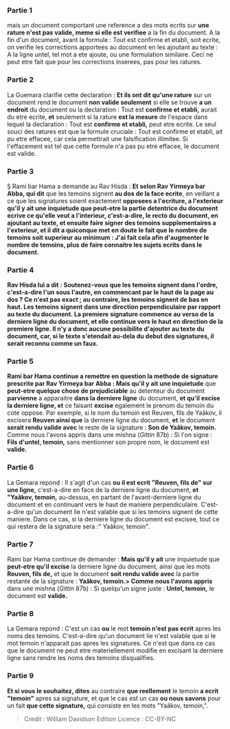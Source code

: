 
### Partie 1
mais un document comportant une reference a des mots ecrits sur <b>une rature n'est pas valide, meme si elle est verifiee</b> a la fin du document. A la fin d'un document, avant la formule : Tout est confirme et etabli, soit ecrite, on verifie les corrections apportees au document en les ajoutant au texte : A la ligne untel, tel mot a ete ajoute, ou une formulation similaire. Ceci ne peut etre fait que pour les corrections inserees, pas pour les ratures.

### Partie 2
La Guemara clarifie cette declaration : <b>Et ils ont dit qu'une rature</b> sur un document rend le document <b>non valide seulement</b> si elle se trouve <b>a un endroit</b> du document ou la declaration : Tout est <b>confirme et etabli,</b> aurait du etre ecrite, <b>et</b> seulement si la rature <b>est la mesure</b> de l'espace dans lequel la declaration : Tout est <b>confirme et etabli,</b> peut etre ecrite. Le seul souci des ratures est que la formule cruciale : Tout est confirme et etabli, ait pu etre effacee, car cela permettrait une falsification illimitee. Si l'effacement est tel que cette formule n'a pas pu etre effacee, le document est valide.

### Partie 3
§ Rami bar Hama a demande au Rav Hisda : <b>Et selon Rav Yirmeya bar Abba, qui dit</b> que les temoins signent <b>au dos de la face ecrite</b>, en veillant a ce que les signatures soient exactement <b>opposees a l'ecriture, a l'exterieur qu'il y ait <b>une inquietude</b> que <b>peut-etre</b> la partie detentrice du document <b>ecrive ce qu'elle veut a l'interieur,</b> c'est-a-dire, le recto du document, en ajoutant au texte, <b>et</b> ensuite <b>faire signer des temoins supplementaires a l'exterieur, et</b> il <b>dit</b> a quiconque met en doute le fait que le nombre de temoins soit superieur au minimum : <b>J'ai fait</b> cela afin <b>d'augmenter</b> le nombre de <b>temoins,</b> plus de faire connaitre les sujets ecrits dans le document.

### Partie 4
Rav Hisda <b>lui a dit : Soutenez-vous</b> que les <b>temoins signent dans l'ordre,</b> c'est-a-dire l'un sous l'autre, en commencant par le haut de la page au dos ? Ce n'est pas exact ; au contraire, les <b>temoins signent de bas en haut.</b> Les temoins signent dans une direction perpendiculaire par rapport au texte du document. La premiere signature commence au verso de la derniere ligne du document, et elle continue vers le haut en direction de la premiere ligne. Il n'y a donc aucune possibilite d'ajouter au texte du document, car, si le texte s'etendait au-dela du debut des signatures, il serait reconnu comme un faux.

### Partie 5
Rami bar Hama continue a remettre en question la methode de signature prescrite par Rav Yirmeya bar Abba : <b>Mais qu'il y ait</b> une inquietude</b> que <b>peut-etre quelque chose de prejudiciable</b> au detenteur du document <b>parvienne</b> a apparaitre <b>dans la derniere ligne</b> du document, <b>et qu'il excise la derniere ligne, et</b> ce faisant <b>excise</b> egalement le prenom du temoin du cote oppose. Par exemple, si le nom du temoin est Reuven, fils de Yaâkov, il excisera <b>Reuven ainsi que</b> la derniere ligne du document, <b>et</b> le document <b>serait rendu valide avec</b> le reste de la signature : <b>Son de Yaâkov, temoin.</b> Comme nous l'avons appris</b> dans une mishna (<i>Gittin</i> 87b) : Si l'on signe : <b>Fils d'untel, temoin,</b> sans mentionner son propre nom, le document est <b>valide.</b>

### Partie 6
La Gemara repond : Il s'agit d'un cas <b>ou il est ecrit "Reuven, fils de" sur une ligne,</b> c'est-a-dire en face de la derniere ligne du document, <b>et "Yaâkov, temoin,</b> au-dessus, en partant de l'avant-derniere ligne du document et en continuant vers le haut de maniere perpendiculaire. C'est-a-dire qu'un document lie n'est valable que si les temoins signent de cette maniere. Dans ce cas, si la derniere ligne du document est excisee, tout ce qui restera de la signature sera :" Yaâkov, temoin".

### Partie 7
Rami bar Hama continue de demander : <b>Mais qu'il y ait</b> une inquietude</b> que <b>peut-etre qu'il excise</b> la derniere ligne du document, ainsi que les mots <b>Reuven, fils de,</b> et que le document <b>soit rendu valide avec</b> la partie restante de la signature : <b>Yaâkov, temoin.> Comme nous l'avons appris</b> dans une mishna (<i>Gittin</i> 87b) : Si quelqu'un signe juste : <b>Untel, temoin,</b> le document est <b>valide.</b>

### Partie 8
La Gemara repond : C'est un cas <b>ou</b> le mot <b>temoin n'est pas ecrit</b> apres les noms des temoins. C'est-a-dire qu'un document lie n'est valable que si le mot temoin n'apparait pas apres les signatures. Ce n'est que dans ce cas que le document ne peut etre materiellement modifie en excisant la derniere ligne sans rendre les noms des temoins disqualifies.

### Partie 9
<b>Et si vous le souhaitez, dites</b> au contraire <b>que reellement</b> le temoin <b>a ecrit "temoin"</b> apres sa signature, et que le cas est un cas <b>ou nous savons</b> pour un fait <b>que cette signature,</b> qui consiste en les mots "Yaâkov, temoin,</b>".

>Credit : William Davidson Edition
>Licence : CC-BY-NC